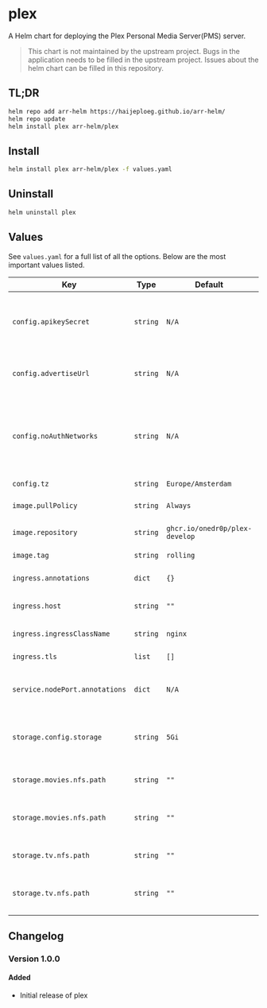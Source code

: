# plex

A Helm chart for deploying the Plex Personal Media Server(PMS) server.

> This chart is not maintained by the upstream project. Bugs in the application needs to be filled in the upstream project. Issues about the helm chart can be filled in this repository.

## TL;DR

```bash
helm repo add arr-helm https://haijeploeg.github.io/arr-helm/
helm repo update
helm install plex arr-helm/plex
```

## Install

```bash
helm install plex arr-helm/plex -f values.yaml
```

## Uninstall

```bash
helm uninstall plex
```

## Values

See `values.yaml` for a full list of all the options. Below are the most important values listed.

| Key | Type | Default | Description |
| --- | --- | --- | --- |
| `config.apikeySecret` | `string` | `N/A` | The existing secret containing the api key. The key should be `apikey` |
| `config.advertiseUrl` | `string` | `N/A` | The advertise URLs of Plex, comma seperated |
| `config.noAuthNetworks` | `string` | `N/A` | Comma seperated list of networks that can unauthenticated make connection to plex |
| `config.tz` | `string` | `Europe/Amsterdam` | The timezone |
| `image.pullPolicy` | `string` | `Always` | The `imagePullPolicy` setting |
| `image.repository` | `string` | `ghcr.io/onedr0p/plex-develop` | The image to use |
| `image.tag` | `string` | `rolling` | The tag of the image to use |
| `ingress.annotations` | `dict` | `{}` | Annotations for the ingress |
| `ingress.host` | `string` | `""` | The hostname to run the application |
| `ingress.ingressClassName` | `string` | `nginx` | The className of the ingress |
| `ingress.tls` | `list` | `[]` | TLS settings for the ingress |
| `service.nodePort.annotations` | `dict` | `N/A` | Annotations for the nodeport service, e.g. metallb |
| `storage.config.storage` | `string` | `5Gi` | The amount of storage mounted on the configuration folder |
| `storage.movies.nfs.path` | `string` | `""` | The fqdn to the server hosting the NFS share |
| `storage.movies.nfs.path` | `string` | `""` | The path on the NFS server that holds the movies |
| `storage.tv.nfs.path` | `string` | `""` | The fqdn to the server hosting the NFS share |
| `storage.tv.nfs.path` | `string` | `""` | The path on the NFS server that holds the tv shows |


## Changelog

### Version 1.0.0

#### Added

- Initial release of plex